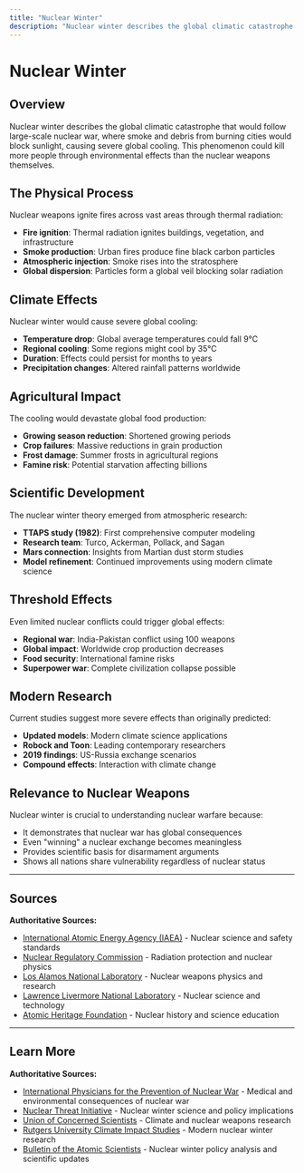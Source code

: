 ```yaml
---
title: "Nuclear Winter"
description: "Nuclear winter describes the global climatic catastrophe that would follow large-scale nuclear war, where smoke and debris from burning cities would block su..."
---
```


# Nuclear Winter

## Overview

Nuclear winter describes the global climatic catastrophe that would follow large-scale nuclear war, where smoke and debris from burning cities would block sunlight, causing severe global cooling. This phenomenon could kill more people through environmental effects than the nuclear weapons themselves.

## The Physical Process

Nuclear weapons ignite fires across vast areas through thermal radiation:
- **Fire ignition**: Thermal radiation ignites buildings, vegetation, and infrastructure
- **Smoke production**: Urban fires produce fine black carbon particles
- **Atmospheric injection**: Smoke rises into the stratosphere
- **Global dispersion**: Particles form a global veil blocking solar radiation

## Climate Effects

Nuclear winter would cause severe global cooling:
- **Temperature drop**: Global average temperatures could fall 9°C
- **Regional cooling**: Some regions might cool by 35°C
- **Duration**: Effects could persist for months to years
- **Precipitation changes**: Altered rainfall patterns worldwide

## Agricultural Impact

The cooling would devastate global food production:
- **Growing season reduction**: Shortened growing periods
- **Crop failures**: Massive reductions in grain production
- **Frost damage**: Summer frosts in agricultural regions
- **Famine risk**: Potential starvation affecting billions

## Scientific Development

The nuclear winter theory emerged from atmospheric research:
- **TTAPS study (1982)**: First comprehensive computer modeling
- **Research team**: Turco, Ackerman, Pollack, and Sagan
- **Mars connection**: Insights from Martian dust storm studies
- **Model refinement**: Continued improvements using modern climate science

## Threshold Effects

Even limited nuclear conflicts could trigger global effects:
- **Regional war**: India-Pakistan conflict using 100 weapons
- **Global impact**: Worldwide crop production decreases
- **Food security**: International famine risks
- **Superpower war**: Complete civilization collapse possible

## Modern Research

Current studies suggest more severe effects than originally predicted:
- **Updated models**: Modern climate science applications
- **Robock and Toon**: Leading contemporary researchers
- **2019 findings**: US-Russia exchange scenarios
- **Compound effects**: Interaction with climate change

## Relevance to Nuclear Weapons

Nuclear winter is crucial to understanding nuclear warfare because:
- It demonstrates that nuclear war has global consequences
- Even "winning" a nuclear exchange becomes meaningless
- Provides scientific basis for disarmament arguments
- Shows all nations share vulnerability regardless of nuclear status

---

## Sources

**Authoritative Sources:**

- [International Atomic Energy Agency (IAEA)](https://www.iaea.org) - Nuclear science and safety standards
- [Nuclear Regulatory Commission](https://www.nrc.gov) - Radiation protection and nuclear physics
- [Los Alamos National Laboratory](https://www.lanl.gov) - Nuclear weapons physics and research
- [Lawrence Livermore National Laboratory](https://www.llnl.gov) - Nuclear science and technology
- [Atomic Heritage Foundation](https://www.atomicheritage.org) - Nuclear history and science education

---

## Learn More

**Authoritative Sources:**

- [International Physicians for the Prevention of Nuclear War](https://www.ippnw.org) - Medical and environmental consequences of nuclear war
- [Nuclear Threat Initiative](https://www.nti.org) - Nuclear winter science and policy implications
- [Union of Concerned Scientists](https://www.ucsusa.org) - Climate and nuclear weapons research
- [Rutgers University Climate Impact Studies](https://climate.envsci.rutgers.edu) - Modern nuclear winter research
- [Bulletin of the Atomic Scientists](https://thebulletin.org) - Nuclear winter policy analysis and scientific updates
